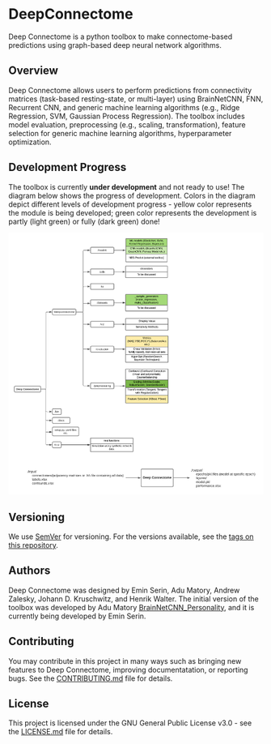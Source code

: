 # DeepConnectome

Deep Connectome is a python toolbox to make connectome-based predictions using graph-based deep neural network algorithms.

## Overview

Deep Connectome allows users to perform predictions from connectivity matrices (task-based resting-state, or multi-layer) using BrainNetCNN, FNN, Recurrent CNN, and generic machine learning algorithms (e.g., Ridge Regression, SVM, Gaussian Process Regression). The toolbox includes model evaluation, preprocessing (e.g., scaling, transformation), feature selection for generic machine learning algorithms, hyperparameter optimization.

## Development Progress

The toolbox is currently **under development** and not ready to use! The diagram below shows the progress of development. Colors in the diagram depict different levels of development progress - yellow color represents the module is being developed; green color represents the development is partly (light green) or fully (dark green) done! 

<img src="docs/DeepConnectome.png" width="960px"/> 

## Versioning

We use [SemVer](http://semver.org/) for versioning. For the versions available, see the [tags on this repository](https://github.com/eminSerin/DeepConnectome). 

## Authors

Deep Connectome was designed by Emin Serin, Adu Matory, Andrew Zalesky, Johann D. Kruschwitz, and Henrik Walter. The initial version of the toolbox was developed by Adu Matory [BrainNetCNN_Personality](https://github.com/furtherAdu/BrainNetCNN_Personality), and it is currently being developed by Emin Serin. 

## Contributing

You may contribute in this project in many ways such as bringing new features to Deep Connectome, improving documentatation, or reporting bugs. See the [CONTRIBUTING.md](CONTRIBUTING.md) file for details.

## License

This project is licensed under the GNU General Public License v3.0 - see the [LICENSE.md](LICENSE.md) file for details.



